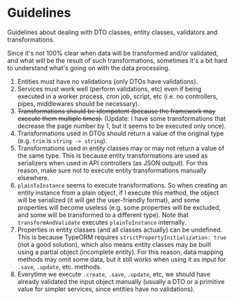 # Guidelines

Guidelines about dealing with DTO classes, entity classes, validators and transformations.

Since it's not 100% clear when data will be transformed and/or validated, and what will be the result of such transformations, sometimes it's a bit hard to understand what's going on with the data processing.

1. Entities must have no validations (only DTOs have validations).
2. Services must work well (perform validations, etc) even if being executed in a worker process, cron job, script, etc (i.e. no controllers, pipes, middlewares should be necessary).
3. ~~Transformations should be idempotent (because the framework may execute them multiple times).~~ (Update: I have some transformations that decrease the page number by 1, but it seems to be executed only once).
4. Transformations used in DTOs should return a value of the original type (e.g. `trim` is `string -> string`).
5. Transformations used in entity classes may or may not return a value of the same type. This is because entity transformations are used as serializers when used in API controllers (as JSON output). For this reason, make sure not to execute entity transformations manually elsewhere.
6. `plainToInstance` seems to execute transformations. So when creating an entity instance from a plain object, if I execute this method, the object will be serialized (it will get the user-friendly format), and some properties will become useless (e.g. some properties will be excluded, and some will be transformed to a different type). Note that `transformAndValidate` executes `plainToInstance` internally.
7. Properties in entity classes (and all classes actually) can be undefined. This is because TypeORM requires `strictPropertyInitialization: true` (not a good solution), which also means entity classes may be built using a partial object (incomplete entity). For this reason, data mapping methods may omit some data, but it still works when using it as input for `.save`, `.update`, etc. methods.
8. Everytime we execute `.create`, `.save`, `.update`, etc, we should have already validated the input object manually (usually a DTO or a primitive value for simpler services, since entities have no validations).
